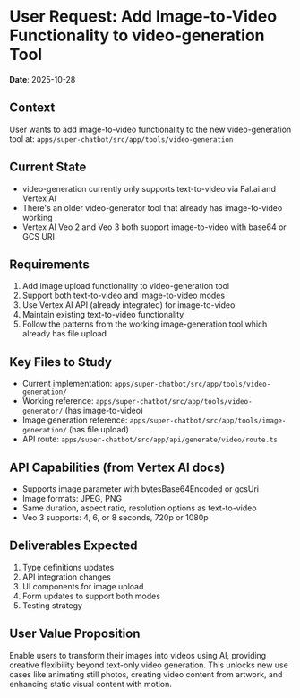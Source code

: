 # User Request: Add Image-to-Video Functionality to video-generation Tool

**Date**: 2025-10-28

## Context

User wants to add image-to-video functionality to the new video-generation tool at:
`apps/super-chatbot/src/app/tools/video-generation`

## Current State

- video-generation currently only supports text-to-video via Fal.ai and Vertex AI
- There's an older video-generator tool that already has image-to-video working
- Vertex AI Veo 2 and Veo 3 both support image-to-video with base64 or GCS URI

## Requirements

1. Add image upload functionality to video-generation tool
2. Support both text-to-video and image-to-video modes
3. Use Vertex AI API (already integrated) for image-to-video
4. Maintain existing text-to-video functionality
5. Follow the patterns from the working image-generation tool which already has file upload

## Key Files to Study

- Current implementation: `apps/super-chatbot/src/app/tools/video-generation/`
- Working reference: `apps/super-chatbot/src/app/tools/video-generator/` (has image-to-video)
- Image generation reference: `apps/super-chatbot/src/app/tools/image-generation/` (has file upload)
- API route: `apps/super-chatbot/src/app/api/generate/video/route.ts`

## API Capabilities (from Vertex AI docs)

- Supports image parameter with bytesBase64Encoded or gcsUri
- Image formats: JPEG, PNG
- Same duration, aspect ratio, resolution options as text-to-video
- Veo 3 supports: 4, 6, or 8 seconds, 720p or 1080p

## Deliverables Expected

1. Type definitions updates
2. API integration changes
3. UI components for image upload
4. Form updates to support both modes
5. Testing strategy

## User Value Proposition

Enable users to transform their images into videos using AI, providing creative flexibility beyond text-only video generation. This unlocks new use cases like animating still photos, creating video content from artwork, and enhancing static visual content with motion.
